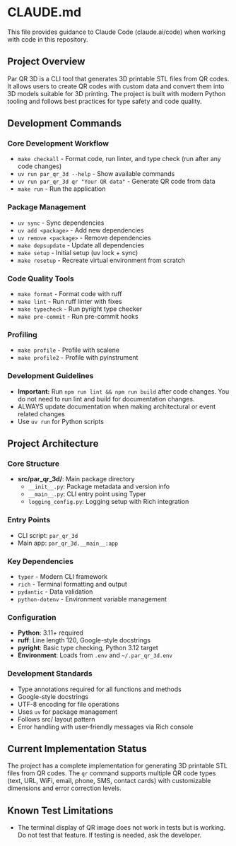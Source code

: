 # CLAUDE.md

This file provides guidance to Claude Code (claude.ai/code) when working with code in this repository.

## Project Overview

Par QR 3D is a CLI tool that generates 3D printable STL files from QR codes. It allows users to create QR codes with custom data and convert them into 3D models suitable for 3D printing. The project is built with modern Python tooling and follows best practices for type safety and code quality.

## Development Commands

### Core Development Workflow
- `make checkall` - Format code, run linter, and type check (run after any code changes)
- `uv run par_qr_3d --help` - Show available commands
- `uv run par_qr_3d qr "Your QR data"` - Generate QR code from data
- `make run` - Run the application

### Package Management
- `uv sync` - Sync dependencies
- `uv add <package>` - Add new dependencies
- `uv remove <package>` - Remove dependencies
- `make depsupdate` - Update all dependencies
- `make setup` - Initial setup (uv lock + sync)
- `make resetup` - Recreate virtual environment from scratch

### Code Quality Tools
- `make format` - Format code with ruff
- `make lint` - Run ruff linter with fixes
- `make typecheck` - Run pyright type checker
- `make pre-commit` - Run pre-commit hooks

### Profiling
- `make profile` - Profile with scalene
- `make profile2` - Profile with pyinstrument


### Development Guidelines
- **Important:** Run `npm run lint && npm run build` after code changes. You do not need to run lint and build for documentation changes.
- ALWAYS update documentation when making architectural or event related changes
- Use `uv run` for Python scripts


## Project Architecture

### Core Structure
- **src/par_qr_3d/**: Main package directory
  - `__init__.py`: Package metadata and version info
  - `__main__.py`: CLI entry point using Typer
  - `logging_config.py`: Logging setup with Rich integration

### Entry Points
- CLI script: `par_qr_3d`
- Main app: `par_qr_3d.__main__:app`

### Key Dependencies
- `typer` - Modern CLI framework
- `rich` - Terminal formatting and output
- `pydantic` - Data validation
- `python-dotenv` - Environment variable management

### Configuration
- **Python**: 3.11+ required
- **ruff**: Line length 120, Google-style docstrings
- **pyright**: Basic type checking, Python 3.12 target
- **Environment**: Loads from `.env` and `~/.par_qr_3d.env`

### Development Standards
- Type annotations required for all functions and methods
- Google-style docstrings
- UTF-8 encoding for file operations
- Uses `uv` for package management
- Follows src/ layout pattern
- Error handling with user-friendly messages via Rich console

## Current Implementation Status

The project has a complete implementation for generating 3D printable STL files from QR codes. The `qr` command supports multiple QR code types (text, URL, WiFi, email, phone, SMS, contact cards) with customizable dimensions and error correction levels.

## Known Test Limitations
- The terminal display of QR image does not work in tests but is working. Do not test that feature. If testing is needed, ask the developer.
